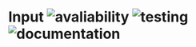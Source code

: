 # Input ![avaliability](https://img.shields.io/badge/avaliability-beta-orange.svg)  ![testing](https://img.shields.io/badge/testing-untested-red.svg) ![documentation](https://img.shields.io/badge/documentation-undocumented-red.svg)